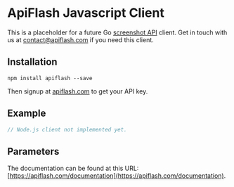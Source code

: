 # ApiFlash Javascript Client

This is a placeholder for a future Go [screenshot API](https://apiflash.com) client.
Get in touch with us at [contact@apiflash.com](mailto:contact@apiflash.com) if you need this client.


## Installation

```
npm install apiflash --save
```

Then signup at [apiflash.com](https://apiflash.com) to get your API key.

## Example

```js
// Node.js client not implemented yet.
```

## Parameters

The documentation can be found at this URL: [https://apiflash.com/documentation](https://apiflash.com/documentation).